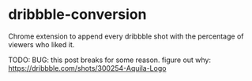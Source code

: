 # dribbble-conversion
Chrome extension to append every dribbble shot with the percentage of viewers who liked it.

TODO: BUG: this post breaks for some reason. figure out why: https://dribbble.com/shots/300254-Aquila-Logo